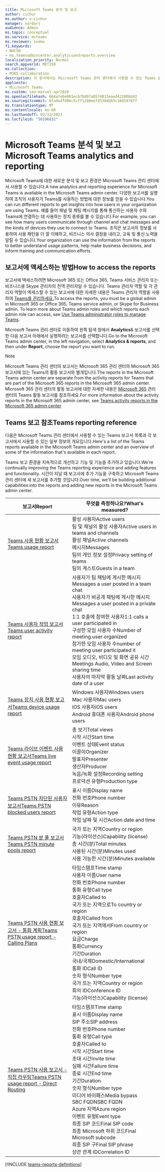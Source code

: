```yaml
---
title: Microsoft Teams 분석 및 보고
author: cichur
ms.author: v-cichur
manager: serdars
audience: Admin
ms.topic: conceptual
ms.service: msteams
ms.reviewer: svemu
f1.keywords:
- NOCSH
- ms.teamsadmincenter.analyticsandreports.overview
localization_priority: Normal
search.appverid: MET150
ms.collection:
- M365-collaboration
description: 이 문서에서는 Microsoft Teams 관리 센터에서 사용할 수 있는 Teams 보고서에 대해 배워보게 됩니다.
appliesto:
- Microsoft Teams
ms.custom: seo-marvel-apr2020
ms.openlocfilehash: 684afe6e001ecb7b897a8574813eaed42108bb82
ms.sourcegitcommit: bfada4fd06c5cff12b0eefd3384bb3c10d10787f
ms.translationtype: MT
ms.contentlocale: ko-KR
ms.lasthandoff: 02/12/2021
ms.locfileid: "50196832"
---
```

# <a name="microsoft-teams-analytics-and-reporting"></a><span data-ttu-id="fb80d-103">Microsoft Teams 분석 및 보고</span><span class="sxs-lookup"><span data-stu-id="fb80d-103">Microsoft Teams analytics and reporting</span></span>

<span data-ttu-id="fb80d-104">Microsoft Teams에 대한 새로운 분석 및 보고 환경은 Microsoft Teams 관리 센터에서 사용할 수 있습니다.</span><span class="sxs-lookup"><span data-stu-id="fb80d-104">A new analytics and reporting experience for Microsoft Teams is available in the Microsoft Teams admin center.</span></span> <span data-ttu-id="fb80d-105">다양한 보고서를 실행하여 조직의 사용자가 Teams를 사용하는 방법에 대한 정보를 얻을 수 있습니다.</span><span class="sxs-lookup"><span data-stu-id="fb80d-105">You can run different reports to get insights into how users in your organization are using Teams.</span></span> <span data-ttu-id="fb80d-106">예를 들어 채널 및 채팅 메시지를 통해 통신하는 사용자 수와 Teams에 연결하는 데 사용하는 장치 종류를 볼 수 있습니다.</span><span class="sxs-lookup"><span data-stu-id="fb80d-106">For example, you can see how many users communicate through channel and chat messages and the kinds of devices they use to connect to Teams.</span></span> <span data-ttu-id="fb80d-107">조직은 보고서의 정보를 사용하여 사용 패턴을 더 잘 이해하고, 비즈니스 의사 결정을 내리고, 교육 및 통신 노력을 알릴 수 있습니다.</span><span class="sxs-lookup"><span data-stu-id="fb80d-107">Your organization can use the information from the reports to better understand usage patterns, help make business decisions, and inform training and communication efforts.</span></span>

## <a name="how-to-access-the-reports"></a><span data-ttu-id="fb80d-108">보고서에 액세스하는 방법</span><span class="sxs-lookup"><span data-stu-id="fb80d-108">How to access the reports</span></span>

<span data-ttu-id="fb80d-109">보고서에 액세스하려면 Microsoft 365 또는 Office 365, Teams 서비스 관리자 또는 비즈니스용 Skype 관리자의 전역 관리자일 수 있습니다. Teams 관리자 역할 및 각 관리자 역할이 액세스할 수 있는 보고서에 대한 자세한 내용은 Teams 관리자 역할을 사용하여 [Teams를 관리하세요.](../using-admin-roles.md)</span><span class="sxs-lookup"><span data-stu-id="fb80d-109">To access the reports, you must be a global admin in Microsoft 365 or Office 365, Teams service admin, or Skype for Business admin. To learn more about Teams admin roles and which reports each admin role can access, see [Use Teams administrator roles to manage Teams](../using-admin-roles.md).</span></span>

<span data-ttu-id="fb80d-110">Microsoft Teams 관리 센터로 이동하여 왼쪽 탐색 창에서 **Analytics**& 보고서를 선택한 다음 보고서 아래에서 실행하려는 보고서를 선택합니다.</span><span class="sxs-lookup"><span data-stu-id="fb80d-110">Go to the Microsoft Teams admin center, in the left navigation, select **Analytics & reports**, and then under **Report**, choose the report you want to run.</span></span>

> [!NOTE]
> <span data-ttu-id="fb80d-111">Microsoft Teams 관리 센터의 보고서는 Microsoft 365 관리 센터의 Microsoft 365 보고서에 있는 Teams의 활동 보고서와 별개입니다.</span><span class="sxs-lookup"><span data-stu-id="fb80d-111">The reports in the Microsoft Teams admin center are separate from the activity reports for Teams that are part of the Microsoft 365 reports in the Microsoft 365 admin center.</span></span> <span data-ttu-id="fb80d-112">Microsoft 365 관리 센터의 활동 보고서에 대한 자세한 내용은 [Microsoft 365](../teams-activity-reports.md) 관리 센터의 Teams 활동 보고서를 참조하세요.</span><span class="sxs-lookup"><span data-stu-id="fb80d-112">For more information about the activity reports in the Microsoft 365 admin center, see [Teams activity reports in the Microsoft 365 admin center](../teams-activity-reports.md)</span></span>

## <a name="teams-reporting-reference"></a><span data-ttu-id="fb80d-113">Teams 보고 참조</span><span class="sxs-lookup"><span data-stu-id="fb80d-113">Teams reporting reference</span></span>

<span data-ttu-id="fb80d-114">다음은 Microsoft Teams 관리 센터에서 사용할 수 있는 Teams 보고서 목록과 각 보고서에서 사용할 수 있는 일부 정보의 개요입니다.</span><span class="sxs-lookup"><span data-stu-id="fb80d-114">Here's a list of the Teams reports available in the Microsoft Teams admin center and an overview of some of the information that's available in each report.</span></span>

<span data-ttu-id="fb80d-115">Teams 보고 환경을 지속적으로 개선하고 기능 및 기능을 추가하고 있습니다.</span><span class="sxs-lookup"><span data-stu-id="fb80d-115">We're continually improving the Teams reporting experience and adding features and functionality.</span></span> <span data-ttu-id="fb80d-116">시간이 지날 때 보고서에 추가 기능을 구축하고 Microsoft Teams 관리 센터에 새 보고서를 추가할 것입니다.</span><span class="sxs-lookup"><span data-stu-id="fb80d-116">Over time, we'll be building additional capabilities into the reports and adding new reports in the Microsoft Teams admin center.</span></span>

|<span data-ttu-id="fb80d-117">보고서</span><span class="sxs-lookup"><span data-stu-id="fb80d-117">Report</span></span>  |<span data-ttu-id="fb80d-118">무엇을 측정하나요?</span><span class="sxs-lookup"><span data-stu-id="fb80d-118">What's measured?</span></span> |
|---------|---------|
|[<span data-ttu-id="fb80d-119">Teams 사용 현황 보고서</span><span class="sxs-lookup"><span data-stu-id="fb80d-119">Teams usage report</span></span>](teams-usage-report.md)  |  <span data-ttu-id="fb80d-120">활성 사용자</span><span class="sxs-lookup"><span data-stu-id="fb80d-120">Active users</span></span><br/><span data-ttu-id="fb80d-121">팀 및 채널의 활성 사용자</span><span class="sxs-lookup"><span data-stu-id="fb80d-121">Active users in teams and channels</span></span><br/><span data-ttu-id="fb80d-122">활성 채널</span><span class="sxs-lookup"><span data-stu-id="fb80d-122">Active channels</span></span><br/><span data-ttu-id="fb80d-123">메시지</span><span class="sxs-lookup"><span data-stu-id="fb80d-123">Messages</span></span><br/><span data-ttu-id="fb80d-124">팀의 개인 정보 설정</span><span class="sxs-lookup"><span data-stu-id="fb80d-124">Privacy setting of  teams</span></span><br/><span data-ttu-id="fb80d-125">팀의 게스트</span><span class="sxs-lookup"><span data-stu-id="fb80d-125">Guests in a team</span></span>   |
|[<span data-ttu-id="fb80d-126">Teams 사용자 작업 보고서</span><span class="sxs-lookup"><span data-stu-id="fb80d-126">Teams user activity report</span></span>](user-activity-report.md)  | <span data-ttu-id="fb80d-127">사용자가 팀 채팅에 게시한 메시지</span><span class="sxs-lookup"><span data-stu-id="fb80d-127">Messages a user posted in a team chat</span></span><br/><span data-ttu-id="fb80d-128">사용자가 비공개 채팅에 게시한 메시지</span><span class="sxs-lookup"><span data-stu-id="fb80d-128">Messages a user posted in a private chat</span></span><br/>  <span data-ttu-id="fb80d-129">1:1 호출에 참여한 사용자</span><span class="sxs-lookup"><span data-stu-id="fb80d-129">1:1 calls a user participated in</span></span><br/> <span data-ttu-id="fb80d-130">구성한 모임 사용자 수</span><span class="sxs-lookup"><span data-stu-id="fb80d-130">Number of meeting user organized</span></span> <br/><span data-ttu-id="fb80d-131">참가한 모임 사용자 수</span><span class="sxs-lookup"><span data-stu-id="fb80d-131">number of meeting user participated it</span></span><br/><span data-ttu-id="fb80d-132">모임 오디오, 비디오 및 화면 공유 시간</span><span class="sxs-lookup"><span data-stu-id="fb80d-132">Meetings Audio, Video and Screen sharing time</span></span><br/>   <span data-ttu-id="fb80d-133">사용자의 마지막 활동 날짜</span><span class="sxs-lookup"><span data-stu-id="fb80d-133">Last activity date of a user</span></span>     |
|[<span data-ttu-id="fb80d-134">Teams 장치 사용 현황 보고서</span><span class="sxs-lookup"><span data-stu-id="fb80d-134">Teams device usage report</span></span>](device-usage-report.md)   |  <span data-ttu-id="fb80d-135">Windows 사용자</span><span class="sxs-lookup"><span data-stu-id="fb80d-135">Windows users</span></span><br/><span data-ttu-id="fb80d-136">Mac 사용자</span><span class="sxs-lookup"><span data-stu-id="fb80d-136">Mac users</span></span><br/><span data-ttu-id="fb80d-137">iOS 사용자</span><span class="sxs-lookup"><span data-stu-id="fb80d-137">iOS users</span></span><br/><span data-ttu-id="fb80d-138">Android 휴대폰 사용자</span><span class="sxs-lookup"><span data-stu-id="fb80d-138">Android phone users</span></span>     |
|[<span data-ttu-id="fb80d-139">Teams 라이브 이벤트 사용 현황 보고서</span><span class="sxs-lookup"><span data-stu-id="fb80d-139">Teams live event usage report</span></span>](teams-live-event-usage-report.md)   |  <span data-ttu-id="fb80d-140">총 보기</span><span class="sxs-lookup"><span data-stu-id="fb80d-140">Total views</span></span><br><span data-ttu-id="fb80d-141">시작 시간</span><span class="sxs-lookup"><span data-stu-id="fb80d-141">Start time</span></span><br><span data-ttu-id="fb80d-142">이벤트 상태</span><span class="sxs-lookup"><span data-stu-id="fb80d-142">Event status</span></span><br><span data-ttu-id="fb80d-143">이끌이</span><span class="sxs-lookup"><span data-stu-id="fb80d-143">Organizer</span></span><br><span data-ttu-id="fb80d-144">발표자</span><span class="sxs-lookup"><span data-stu-id="fb80d-144">Presenter</span></span><br><span data-ttu-id="fb80d-145">생산자</span><span class="sxs-lookup"><span data-stu-id="fb80d-145">Producer</span></span><br><span data-ttu-id="fb80d-146">녹음/녹화 설정</span><span class="sxs-lookup"><span data-stu-id="fb80d-146">Recording setting</span></span><br><span data-ttu-id="fb80d-147">프로덕션 유형</span><span class="sxs-lookup"><span data-stu-id="fb80d-147">Production type</span></span>    |
|[<span data-ttu-id="fb80d-148">Teams PSTN 차단된 사용자 보고서</span><span class="sxs-lookup"><span data-stu-id="fb80d-148">Teams PSTN blocked users report</span></span>](pstn-blocked-users-report.md)   |  <span data-ttu-id="fb80d-149">표시 이름</span><span class="sxs-lookup"><span data-stu-id="fb80d-149">Display name</span></span><br><span data-ttu-id="fb80d-150">전화 번호</span><span class="sxs-lookup"><span data-stu-id="fb80d-150">Phone number</span></span><br><span data-ttu-id="fb80d-151">이유</span><span class="sxs-lookup"><span data-stu-id="fb80d-151">Reason</span></span><br><span data-ttu-id="fb80d-152">작업 유형</span><span class="sxs-lookup"><span data-stu-id="fb80d-152">Action type</span></span><br><span data-ttu-id="fb80d-153">작업 날짜 및 시간</span><span class="sxs-lookup"><span data-stu-id="fb80d-153">Action date and time</span></span>   |
|[<span data-ttu-id="fb80d-154">Teams PSTN 분 풀 보고서</span><span class="sxs-lookup"><span data-stu-id="fb80d-154">Teams PSTN minute pools report</span></span>](pstn-minute-pools-report.md) |  <span data-ttu-id="fb80d-155">국가 또는 지역</span><span class="sxs-lookup"><span data-stu-id="fb80d-155">Country or region</span></span><br><span data-ttu-id="fb80d-156">기능(라이선스)</span><span class="sxs-lookup"><span data-stu-id="fb80d-156">Capability (license)</span></span> <br><span data-ttu-id="fb80d-157">총 시간(분)</span><span class="sxs-lookup"><span data-stu-id="fb80d-157">Total minutes</span></span><br><span data-ttu-id="fb80d-158">사용된 시간(분)</span><span class="sxs-lookup"><span data-stu-id="fb80d-158">Minutes used</span></span><br><span data-ttu-id="fb80d-159">사용 가능한 시간(분)</span><span class="sxs-lookup"><span data-stu-id="fb80d-159">Minutes available</span></span>|
|[<span data-ttu-id="fb80d-160">Teams PSTN 사용 현황 보고서 - 통화 계획</span><span class="sxs-lookup"><span data-stu-id="fb80d-160">Teams PSTN usage report - Calling Plans</span></span>](pstn-usage-report.md#calling-plans)|  <span data-ttu-id="fb80d-161">타임스탬프</span><span class="sxs-lookup"><span data-stu-id="fb80d-161">Time stamp</span></span><br><span data-ttu-id="fb80d-162">사용자 이름</span><span class="sxs-lookup"><span data-stu-id="fb80d-162">User name</span></span><br><span data-ttu-id="fb80d-163">전화 번호</span><span class="sxs-lookup"><span data-stu-id="fb80d-163">Phone number</span></span><br><span data-ttu-id="fb80d-164">통화 유형</span><span class="sxs-lookup"><span data-stu-id="fb80d-164">Call type</span></span> <br><span data-ttu-id="fb80d-165">호출자</span><span class="sxs-lookup"><span data-stu-id="fb80d-165">Called to</span></span><br><span data-ttu-id="fb80d-166">국가 또는 지역으로</span><span class="sxs-lookup"><span data-stu-id="fb80d-166">To country or region</span></span> <br><span data-ttu-id="fb80d-167">호출자</span><span class="sxs-lookup"><span data-stu-id="fb80d-167">Called from</span></span> <br><span data-ttu-id="fb80d-168">국가 또는 지역에서</span><span class="sxs-lookup"><span data-stu-id="fb80d-168">From country or region</span></span><br><span data-ttu-id="fb80d-169">요금</span><span class="sxs-lookup"><span data-stu-id="fb80d-169">Charge</span></span><br><span data-ttu-id="fb80d-170">통화</span><span class="sxs-lookup"><span data-stu-id="fb80d-170">Currency</span></span><br><span data-ttu-id="fb80d-171">기간</span><span class="sxs-lookup"><span data-stu-id="fb80d-171">Duration</span></span><br><span data-ttu-id="fb80d-172">국내/국제</span><span class="sxs-lookup"><span data-stu-id="fb80d-172">Domestic/International</span></span><br><span data-ttu-id="fb80d-173">통화 ID</span><span class="sxs-lookup"><span data-stu-id="fb80d-173">Call ID</span></span><br><span data-ttu-id="fb80d-174">숫자 형식</span><span class="sxs-lookup"><span data-stu-id="fb80d-174">Number type</span></span><br><span data-ttu-id="fb80d-175">국가 또는 지역</span><span class="sxs-lookup"><span data-stu-id="fb80d-175">Country or region</span></span><br><span data-ttu-id="fb80d-176">회의 ID</span><span class="sxs-lookup"><span data-stu-id="fb80d-176">Conference ID</span></span><br><span data-ttu-id="fb80d-177">기능(라이선스)</span><span class="sxs-lookup"><span data-stu-id="fb80d-177">Capability (license)</span></span>|
|[<span data-ttu-id="fb80d-178">Teams PSTN 사용 보고서 - 직접 라우팅</span><span class="sxs-lookup"><span data-stu-id="fb80d-178">Teams PSTN usage report - Direct Routing</span></span>](pstn-usage-report.md#direct-routing)  |  <span data-ttu-id="fb80d-179">타임스탬프</span><span class="sxs-lookup"><span data-stu-id="fb80d-179">Time stamp</span></span><br><span data-ttu-id="fb80d-180">표시 이름</span><span class="sxs-lookup"><span data-stu-id="fb80d-180">Display name</span></span><br><span data-ttu-id="fb80d-181">SIP 주소</span><span class="sxs-lookup"><span data-stu-id="fb80d-181">SIP address</span></span><br><span data-ttu-id="fb80d-182">전화 번호</span><span class="sxs-lookup"><span data-stu-id="fb80d-182">Phone number</span></span> <br><span data-ttu-id="fb80d-183">통화 유형</span><span class="sxs-lookup"><span data-stu-id="fb80d-183">Call type</span></span><br><span data-ttu-id="fb80d-184">호출자</span><span class="sxs-lookup"><span data-stu-id="fb80d-184">Called to</span></span><br><span data-ttu-id="fb80d-185">시작 시간</span><span class="sxs-lookup"><span data-stu-id="fb80d-185">Start time</span></span><br><span data-ttu-id="fb80d-186">초대 시간</span><span class="sxs-lookup"><span data-stu-id="fb80d-186">Invite time</span></span><br><span data-ttu-id="fb80d-187">실패 시간</span><span class="sxs-lookup"><span data-stu-id="fb80d-187">Failure time</span></span><br><span data-ttu-id="fb80d-188">종료 시간</span><span class="sxs-lookup"><span data-stu-id="fb80d-188">End time</span></span><br><span data-ttu-id="fb80d-189">기간</span><span class="sxs-lookup"><span data-stu-id="fb80d-189">Duration</span></span><br><span data-ttu-id="fb80d-190">숫자 형식</span><span class="sxs-lookup"><span data-stu-id="fb80d-190">Number type</span></span><br><span data-ttu-id="fb80d-191">미디어 바이패스</span><span class="sxs-lookup"><span data-stu-id="fb80d-191">Media bypass</span></span><br><span data-ttu-id="fb80d-192">SBC FQDN</span><span class="sxs-lookup"><span data-stu-id="fb80d-192">SBC FQDN</span></span><br><span data-ttu-id="fb80d-193">Azure 지역</span><span class="sxs-lookup"><span data-stu-id="fb80d-193">Azure region</span></span><br><span data-ttu-id="fb80d-194">이벤트 유형</span><span class="sxs-lookup"><span data-stu-id="fb80d-194">Event type</span></span><br><span data-ttu-id="fb80d-195">최종 SIP 코드</span><span class="sxs-lookup"><span data-stu-id="fb80d-195">Final SIP code</span></span><br><span data-ttu-id="fb80d-196">최종 Microsoft 하위 코드</span><span class="sxs-lookup"><span data-stu-id="fb80d-196">Final Microsoft subcode</span></span><br><span data-ttu-id="fb80d-197">최종 SIP 구</span><span class="sxs-lookup"><span data-stu-id="fb80d-197">Final SIP phrase</span></span><br><span data-ttu-id="fb80d-198">상관 관계 ID</span><span class="sxs-lookup"><span data-stu-id="fb80d-198">Correlation ID</span></span>  |

[!INCLUDE [teams-reports-definitions](../includes/teams-reports-definitions.md)]
